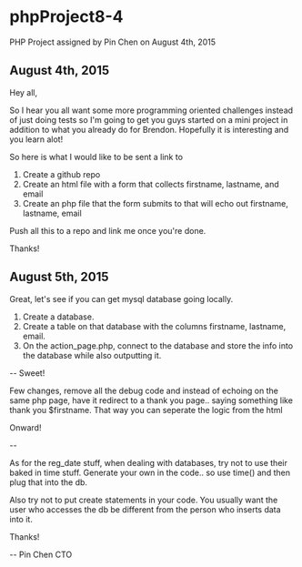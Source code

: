 # phpProject8-4
PHP Project assigned by Pin Chen on August 4th, 2015

August 4th, 2015
--
Hey all,

So I hear you all want some more programming oriented challenges instead of just doing tests so I'm going to get you guys started on a mini project in addition to what you already do for Brendon. Hopefully it is interesting and you learn alot!

So here is what I would like to be sent a link to

1) Create a github repo <br>
2) Create an html file with a form that collects firstname, lastname, and email <br>
3) Create an php file that the form submits to that will echo out firstname, lastname, email <br>

Push all this to a repo and link me once you're done.

Thanks!

August 5th, 2015
--
Great, let's see if you can get mysql database going locally. 

1) Create a database.<br>
2) Create a table on that database with the columns firstname, lastname, email.<br>
3) On the action_page.php, connect to the database and store the info into the database while also outputting it.<br>

--
Sweet! 

Few changes, remove all the debug code and instead of echoing on the same php page, have it redirect to a thank you page.. saying something like thank you $firstname. That way you can seperate the logic from the html

Onward!

--

As for the reg_date stuff, when dealing with databases, try not to use their baked in time stuff. Generate your own in the code.. so use time() and then plug that into the db.

Also try not to put create statements in your code. You usually want the user who accesses the db be different from the person who inserts data into it.

Thanks!

-- 
Pin Chen
CTO

